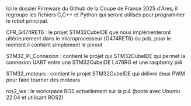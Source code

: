 Ici le dossier Firmware du Github de la Coupe de France 2025 d'Ares, il regroupe les fichiers C,C++ et Python qui seront utilisés pour programmer le robot principal.

CFR_G474RET6 : le projet STM32CubeIDE que nous implémenteront ultérieurement dans le microprocesseur (G474RET6) du pcb, pour le moment il contient simplement le pinout

STM32_Pi_Connexion : contient le projet qui STM32CubeIDE qui permet la connexion UART entre une STM32CubeIDE L476RG et une raspberry pi4

STM32_moteurs : contient le projet STM32CubeIDE qui délivre deux PWM pour faire tourner des moteurs

ros2_ws : le workspace ROS actuellement sur la pi4 (booté avec Ubuntu 22.04 et utilisant ROS2)


